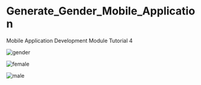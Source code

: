 # Generate_Gender_Mobile_Application
Mobile Application Development Module Tutorial 4

![gender](https://github.com/LosathiKK/Generate_Gender_Mobile_Application/assets/99089122/78309649-725c-4c69-8331-d6429a1dcaeb)

![female](https://github.com/LosathiKK/Generate_Gender_Mobile_Application/assets/99089122/e3765683-784f-4799-a8d4-d74f3c161b75)

![male](https://github.com/LosathiKK/Generate_Gender_Mobile_Application/assets/99089122/36c26059-804f-4397-bc98-5839bc3e38b7)
